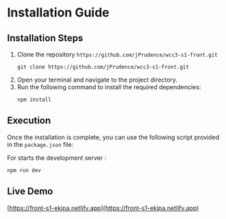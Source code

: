 # Installation Guide

## Installation Steps

1. Clone the repository `https://github.com/jPrudence/wcc3-s1-front.git`
   ```shell
   git clone https://github.com/jPrudence/wcc3-s1-front.git
   ```
2. Open your terminal and navigate to the project directory.
3. Run the following command to install the required dependencies:
   ```shell
   npm install
   ```

## Execution

Once the installation is complete, you can use the following script provided in the `package.json` file:

For starts the development server :

```shell
npm run dev
```

## Live Demo

[https://front-s1-ekipa.netlify.app](https://front-s1-ekipa.netlify.app)
